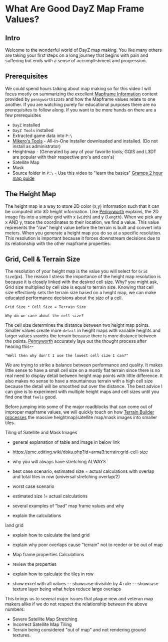 # What Are Good DayZ Map Frame Values?

## Intro

Welcome to the wonderful world of DayZ map making. You like many others are taking your first steps on a long journey that begins with pain and suffering but ends with a sense of accomplishment and progression.

## Prerequisites

We could spend hours talking about map making so for this video I will focus mostly on summarizing the excellent [Mapframe Information](https://github.com/pennyworth12345/A3_MMSI/wiki/Mapframe-Information) content provided by `pennyworth12345` and how the Mapframe values relate to one another. If you are watching purely for educational purposes there are no prerequisites to follow along. If you want to be more hands on there are a few prerequisites

- `DayZ` installed
- `DayZ Tools` installed
- Extracted game data into `P:\`
- [Mikero's Tools](https://www.mikero.tools/) - All-in-One Installer downloaded and installed. (Do not install as administrator)
- Heightmap - (Generated by any of your favorite tools; GQIS and L3DT are popular with their respective pro's and con's)
- Satellite Map
- Mask
- Source folder in `P:\` - Use this video to "learn the basics" [Gramps 2 hour map guide](https://www.youtube.com/watch?v=9KgE25NZ0lc)

## The Height Map

The height map is a way to store 2D color (x,y) information such that it can be computed into 3D height information. Like [Pennyworth](https://github.com/pennyworth12345/A3_MMSI/wiki/Mapframe-Information#cell-size) explains, the 2D image fits into a simple grid with x (`width`) and y (`length`). When we pick any x AND y, trace the coordinates to their location, we find a value. This value represents the "raw" height value before the terrain is built and convert into meters. When you generate a height map you do so at a specific resolution. This resolution is important because it forces downstream decisions due to its relationship with the other mapframe properties.

## Grid, Cell & Terrain Size

The resolution of your height map is the value you will select for `Grid Size`(px). The reason I stress the importance of the height map resolution is because it is closely linked with the desired cell size. Why? you might ask, Grid size multiplied by cell size is equal to terrain size. Knowing that cell size effectively sets the terrain size based on a height map, we can make educated performance decisions about the size of a cell.

```
Grid Size * Cell Size = Terrain Size
```

`Why do we care about the cell size?`

The cell size determines the distance between two height map points. Smaller values create more `detail` in height maps with variable heights and larger values `smooths` the terrain because there is more distance between the points. [Pennyworth](https://github.com/pennyworth12345/A3_MMSI/wiki/Mapframe-Information#cell-size) accurately lays out the thought process after hearing this--

`"Well then why don't I use the lowest cell size I can?"`

We are trying to strike a balance between performance and quality. It makes little sense to have a small cell size on a mostly flat terrain since there is no real need to display detail between height map points with little difference. It also makes no sense to have a mountainous terrain with a high cell size because the detail will be smoothed out over the distance. The best advice I can give is to experiment with multiple height maps and cell sizes until you find one that `feels` good.

Before jumping into some of the major roadblocks that can come out of improper mapframe values, we will quickly touch on how [Terrain Builder processes](https://github.com/pennyworth12345/A3_MMSI/wiki/Mapframe-Information#tiling-of-the-satellite-and-mask-images) the massive heightmap/satellite map/mask images into smaller tiles.

Tiling of Satellite and Mask Images

- general explanation of table and image in below link
- https://pmc.editing.wiki/doku.php?id=arma3:terrain:grid-cell-size

- why you will always have stretching ALWAYS
- best case scenario, estimated size = actual calculations with overlap and total tiles in row (universal stretching overlap/2)

- worst case scenario

- estimated size != actual calculations
- several examples of "bad" map frame values and why
- explain the calculations

land grid

- explain how to calculate the land grid
- explain why poor overlaps cause "terrain" not to render or be out of map

- Map frame properties Calculations

- review the properties
- explain how to calculate the tiles in row
- show excel with all values
  -- showcase divisible by 4 rule
  -- showcase texture layer being what helps reduce large overlaps

This brings us to several major issues that plague new and veteran map makers alike if we do not respect the relationship between the above numbers:

- Severe Satellite Map Stretching
- Incorrect Satellite Map Tiling
- Terrain being considered "out of map" and not rendering ground textures.

